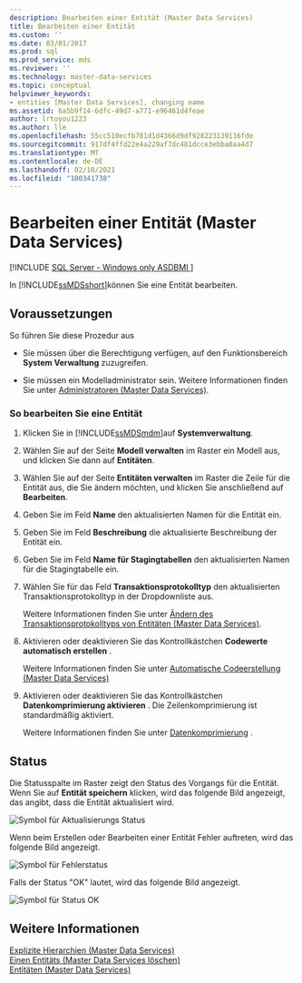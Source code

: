 ```yaml
---
description: Bearbeiten einer Entität (Master Data Services)
title: Bearbeiten einer Entität
ms.custom: ''
ms.date: 03/01/2017
ms.prod: sql
ms.prod_service: mds
ms.reviewer: ''
ms.technology: master-data-services
ms.topic: conceptual
helpviewer_keywords:
- entities [Master Data Services], changing name
ms.assetid: 6a5b9f14-6dfc-49d7-a771-e96461d4feae
author: lrtoyou1223
ms.author: lle
ms.openlocfilehash: 55cc510ecfb781d1d4366d9df928223139116fde
ms.sourcegitcommit: 917df4ffd22e4a229af7dc481dcce3ebba0aa4d7
ms.translationtype: MT
ms.contentlocale: de-DE
ms.lasthandoff: 02/10/2021
ms.locfileid: "100341738"
---
```

# <a name="edit-an-entity-master-data-services"></a>Bearbeiten einer Entität (Master Data Services)

[!INCLUDE [SQL Server - Windows only ASDBMI  ](../includes/applies-to-version/sql-windows-only-asdbmi.md)]

  In [!INCLUDE[ssMDSshort](../includes/ssmdsshort-md.md)]können Sie eine Entität bearbeiten.  
  
## <a name="prerequisites"></a>Voraussetzungen  
 So führen Sie diese Prozedur aus  
  
-   Sie müssen über die Berechtigung verfügen, auf den Funktionsbereich **System Verwaltung** zuzugreifen.  
  
-   Sie müssen ein Modelladministrator sein. Weitere Informationen finden Sie unter [Administratoren &#40;Master Data Services&#41;](../master-data-services/administrators-master-data-services.md).  
  
### <a name="to-edit-an-entity"></a>So bearbeiten Sie eine Entität  
  
1.  Klicken Sie in [!INCLUDE[ssMDSmdm](../includes/ssmdsmdm-md.md)]auf **Systemverwaltung**.  
  
2.  Wählen Sie auf der Seite **Modell verwalten** im Raster ein Modell aus, und klicken Sie dann auf **Entitäten**.  
  
3.  Wählen Sie auf der Seite **Entitäten verwalten** im Raster die Zeile für die Entität aus, die Sie ändern möchten, und klicken Sie anschließend auf **Bearbeiten**.  
  
4.  Geben Sie im Feld **Name** den aktualisierten Namen für die Entität ein.  
  
5.  Geben Sie im Feld **Beschreibung** die aktualisierte Beschreibung der Entität ein.  
  
6.  Geben Sie im Feld **Name für Stagingtabellen** den aktualisierten Namen für die Stagingtabelle ein.  
  
7.  Wählen Sie für das Feld **Transaktionsprotokolltyp** den aktualisierten Transaktionsprotokolltyp in der Dropdownliste aus.  
  
     Weitere Informationen finden Sie unter [Ändern des Transaktionsprotokolltyps von Entitäten &#40;Master Data Services&#41;](../master-data-services/change-the-entity-transaction-log-type-master-data-services.md).  
  
8.  Aktivieren oder deaktivieren Sie das Kontrollkästchen **Codewerte automatisch erstellen** .  
  
     Weitere Informationen finden Sie unter [Automatische Codeerstellung &#40;Master Data Services&#41;](../master-data-services/automatic-code-creation-master-data-services.md)  
  
9. Aktivieren oder deaktivieren Sie das Kontrollkästchen **Datenkomprimierung aktivieren** . Die Zeilenkomprimierung ist standardmäßig aktiviert.  
  
     Weitere Informationen finden Sie unter [Datenkomprimierung](../relational-databases/data-compression/data-compression.md) .  
  
## <a name="status"></a>Status  
 Die Statusspalte im Raster zeigt den Status des Vorgangs für die Entität. Wenn Sie auf **Entität speichern** klicken, wird das folgende Bild angezeigt, das angibt, dass die Entität aktualisiert wird.  
  
 ![Symbol für Aktualisierungs Status](../master-data-services/media/mds-statusicon-updating.png "Symbol für Aktualisierungs Status")  
  
 Wenn beim Erstellen oder Bearbeiten einer Entität Fehler auftreten, wird das folgende Bild angezeigt.  
  
 ![Symbol für Fehlerstatus](../master-data-services/media/mds-statusicon-error.png "Symbol für Fehlerstatus")  
  
 Falls der Status "OK" lautet, wird das folgende Bild angezeigt.  
  
 ![Symbol für Status OK](../master-data-services/media/mds-statusicon-ok.png "Symbol für Status OK")  
  
## <a name="see-also"></a>Weitere Informationen  
 [Explizite Hierarchien &#40;Master Data Services&#41;](../master-data-services/explicit-hierarchies-master-data-services.md)   
 [Einen Entitäts &#40;Master Data Services löschen&#41;](../master-data-services/delete-an-entity-master-data-services.md)   
 [Entitäten &#40;Master Data Services&#41;](../master-data-services/entities-master-data-services.md)  
  
  
